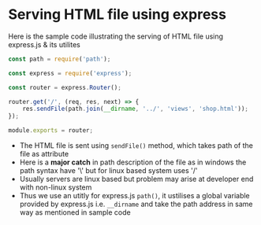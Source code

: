 # Serving HTML file using express
Here is the sample code illustrating the serving of HTML file using express.js & its utilites
```js
const path = require('path');

const express = require('express');

const router = express.Router();

router.get('/', (req, res, next) => {
    res.sendFile(path.join(__dirname, '../', 'views', 'shop.html'));
});

module.exports = router;
```
- The HTML file is sent using `sendFile()` method, which takes path of the file as attribute
- Here is a **major catch** in path description of the file as in windows the path syntax have '\\' but for linux based system uses '/'
- Usually servers are linux based but problem may arise at developer end with non-linux system
- Thus we use an utitly for express.js `path()`, it ustilises a global variable provided by express.js i.e. `__dirname` and take the path address in same way as mentioned in sample code